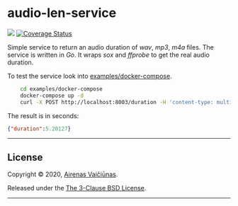# audio-len-service

![](https://github.com/airenas/audio-len-service/workflows/Go/badge.svg) [![Coverage Status](https://coveralls.io/repos/github/airenas/audio-len-service/badge.svg)](https://coveralls.io/github/airenas/audio-len-service)

Simple service to return an audio duration of *wav*, *mp3*, *m4a* files. The service is written in *Go*. It wraps *sox* and *ffprobe* to get the real audio duration.

To test the service look into [examples/docker-compose](examples/docker-compose).  

```bash
    cd examples/docker-compose
    docker-compose up -d
    curl -X POST http://localhost:8003/duration -H 'content-type: multipart/form-data' -F file=@1.mp3
```

The result is in seconds:

```json
{"duration":5.20127}
```

---

## License

Copyright © 2020, [Airenas Vaičiūnas](https://github.com/airenas).

Released under the [The 3-Clause BSD License](LICENSE).

---
